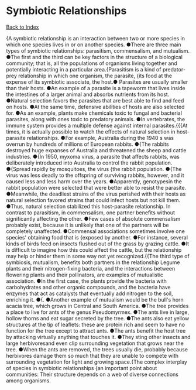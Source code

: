 # Symbiotic Relationships
[Back to Index](https://github.com/windows10010/tpoExtractor/blog/master/README.md)

{A symbiotic relationship is an interaction between two or more species in which one species lives in or on another species. ●There are three main types of symbiotic relationships: parasitism, commensalism, and mutualism. ●The first and the third can be key factors in the structure of a biological community; that is, all the populations of organisms living together and potentially interacting in a particular area.{Parasitism is a kind of predator-prey relationship in which one organism, the parasite, {its food at the expense of its symbiotic associate, the host.● Parasites are usually smaller than their hosts. ●An example of a parasite is a tapeworm that lives inside the intestines of a larger animal and absorbs nutrients from its host. ●Natural selection favors the parasites that are best able to find and feed on hosts. ●At the same time, defensive abilities of hosts are also selected for. ●As an example, plants make chemicals toxic to fungal and bacterial parasites, along with ones toxic to predatory animals. ●In vertebrates, the immune system provides a multiple defense against internal parasites.{{{At times, it is actually possible to watch the effects of natural selection in host-parasite relationships. ●For example, Australia during the 1940 s was overrun by hundreds of 
millions of European rabbits. ●{The rabbits destroyed huge expanses of Australia and threatened the sheep and cattle industries. 
●{In 1950, myxoma virus, a parasite that affects rabbits, 
was deliberately introduced into Australia to control the rabbit population. ●{Spread rapidly by mosquitoes, the virus {the rabbit population.
●{The virus was less deadly to the offspring of surviving rabbits, however, and it caused less and less harm over the years. ●Apparently, genotypesin the rabbit population were selected that were better able to resist the parasite. ●Meanwhile, the deadliest strains of the virus perished with their hosts as natural selection favored 
strains that could infect hosts but not kill them. ●Thus, natural selection stabilized this host-parasite relationship.               In contrast to parasitism, in commensalism, one partner benefits without significantly affecting the other. ●Few cases of absolute commensalism probably exist, because it is unlikely that one of the partners will be completely unaffected. ●Commensal associations sometimes involve one species' obtaining food that is {exposed by another. ●For instance, several kinds of birds feed on insects flushed out of the grass by grazing cattle. ●It is difficult to imagine how this could affect the cattle, but the relationship may help or hinder them in some way not yet recognized.{{The third type of symbiosis, mutualism, benefits both partners in the relationship Legume plants and their nitrogen-fixing bacteria, and the interactions between flowering plants and their pollinators, are examples of mutualistic association. ●In the first case, the plants provide the bacteria with carbohydrates and other organic compounds, and the bacteria have enzymes that act as catalysts that eventually add nitrogen to the soil, enriching it. ●{. ●Another example of mutualism would be the bull's horn acacia tree, which grows in Central and South America. ●The tree provides a place to live for ants of the genus Pseudomyrmex. ●The ants live in large, hollow thorns and eat sugar secreted by the tree. ●The ants also eat yellow structures at the tip of leaflets: these are protein rich and seem to have no function for the tree except to attract ants. ●The ants benefit the host tree by attacking virtually anything that touches it. ●They sting other insects and large herbivoresand even clip surrounding vegetation that grows near the tree. ●When the ants are removed, the trees usually die, probably because herbivores damage them so much that they are unable to compete with surrounding vegetation for light and growing space.{The complex interplay of species in symbiotic relationships {an important point about communities: Their structure depends on a web of diverse connections among organisms.